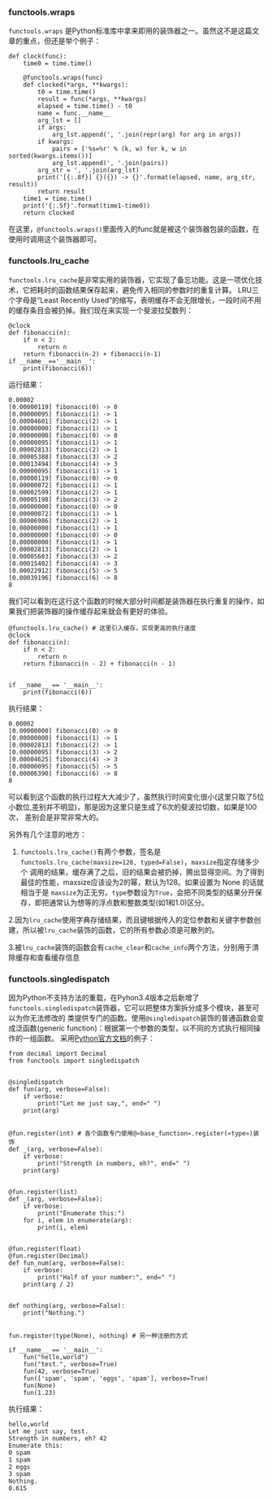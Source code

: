 ### functools.wraps 

```functools.wraps``` 是Python标准库中拿来即用的装饰器之一。虽然这不是这篇文章的重点，但还是举个例子：

```
def clock(func):
    time0 = time.time()

    @functools.wraps(func)
    def clocked(*args, **kwargs):
        t0 = time.time()
        result = func(*args, **kwargs)
        elapsed = time.time() - t0
        name = func.__name__
        arg_lst = []
        if args:
            arg_lst.append(', '.join(repr(arg) for arg in args))
        if kwargs:
            pairs = ['%s=%r' % (k, w) for k, w in sorted(kwargs.items())]
            arg_lst.append(', '.join(pairs))
        arg_str = ', '.join(arg_lst)
        print('[{:.8f}] {}({}) -> {}'.format(elapsed, name, arg_str, result))
        return result
    time1 = time.time()
    print('{:.5f}'.format(time1-time0))
    return clocked
```
在这里，```@functools.wraps()```里面传入的func就是被这个装饰器包装的函数，在使用时调用这个装饰器即可。

### functools.lru_cache

```functools.lru_cache```是非常实用的装饰器，它实现了备忘功能。这是一项优化技术，它把耗时的函数结果保存起来，避免传入相同的参数时的重复计算。
LRU三个字母是“Least Recently Used”的缩写，表明缓存不会无限增长，一段时间不用的缓存条目会被扔掉。我们现在来实现一个斐波拉契数列：

```
@clock
def fibonacci(n):
    if n < 2:
        return n
    return fibonacci(n-2) + fibonacci(n-1)
if __name__=='__main__':
    print(fibonacci(6))
```
运行结果：

```
0.00002
[0.00000119] fibonacci(0) -> 0
[0.00000095] fibonacci(1) -> 1
[0.00004601] fibonacci(2) -> 1
[0.00000000] fibonacci(1) -> 1
[0.00000000] fibonacci(0) -> 0
[0.00000095] fibonacci(1) -> 1
[0.00002813] fibonacci(2) -> 1
[0.00005388] fibonacci(3) -> 2
[0.00013494] fibonacci(4) -> 3
[0.00000095] fibonacci(1) -> 1
[0.00000119] fibonacci(0) -> 0
[0.00000072] fibonacci(1) -> 1
[0.00002599] fibonacci(2) -> 1
[0.00005198] fibonacci(3) -> 2
[0.00000000] fibonacci(0) -> 0
[0.00000072] fibonacci(1) -> 1
[0.00006986] fibonacci(2) -> 1
[0.00000000] fibonacci(1) -> 1
[0.00000000] fibonacci(0) -> 0
[0.00000000] fibonacci(1) -> 1
[0.00002813] fibonacci(2) -> 1
[0.00005603] fibonacci(3) -> 2
[0.00015402] fibonacci(4) -> 3
[0.00022912] fibonacci(5) -> 5
[0.00039196] fibonacci(6) -> 8
8
```

我们可以看到在这行这个函数的时候大部分时间都是装饰器在执行重复的操作，如果我们把装饰器的操作缓存起来就会有更好的体验。

```
@functools.lru_cache() # 这里引入缓存，实现更高的执行速度
@clock
def fibonacci(n):
    if n < 2:
        return n
    return fibonacci(n - 2) + fibonacci(n - 1)


if __name__ == '__main__':
    print(fibonacci(6))
```

执行结果：

```
0.00002
[0.00000000] fibonacci(0) -> 0
[0.00000000] fibonacci(1) -> 1
[0.00002813] fibonacci(2) -> 1
[0.00000095] fibonacci(3) -> 2
[0.00004625] fibonacci(4) -> 3
[0.00000095] fibonacci(5) -> 5
[0.00006390] fibonacci(6) -> 8
8
```

可以看到这个函数的执行过程大大减少了，虽然执行时间变化很小(这里只取了5位小数位,差别并不明显)，那是因为这里只是生成了6次的斐波拉切数，如果是100次，
差别会是非常非常大的。

另外有几个注意的地方：

1. ```functools.lru_cache()```有两个参数，签名是```functools.lru_cache(maxsize=128, typed=False)```，```maxsize```指定存储多少个
调用的结果，缓存满了之后，旧的结果会被扔掉，腾出显得空间。为了得到最佳的性能，maxsize应该设为2的幂，默认为128。如果设置为 None 的话就相当于是
```maxsize```为正无穷。```type```参数设为```True```，会把不同类型的结果分开保存，即把通常认为想等的浮点数和整数类型(如1和1.0)区分。

2.因为```lru_cache```使用字典存储结果，而且键根据传入的定位参数和关键字参数创建，所以被```lru_cache```装饰的函数，它的所有参数必须是可散列的。

3.被```lru_cache```装饰的函数会有```cache_clear```和```cache_info```两个方法，分别用于清除缓存和查看缓存信息

### functools.singledispatch

因为Python不支持方法的重载，在Pyhon3.4版本之后新增了```functools.singledispatch```装饰器，它可以把整体方案拆分成多个模块，甚至可以为你无法修改的
类提供专门的函数。使用```@singledispatch```装饰的普通函数会变成泛函数(generic function)：根据第一个参数的类型，以不同的方式执行相同操作的一组函数。
采用[Python官方文档](https://www.python.org/dev/peps/pep-0443/)的例子：

```
from decimal import Decimal
from functools import singledispatch


@singledispatch
def fun(arg, verbose=False):
    if verbose:
        print("Let me just say,", end=" ")
    print(arg)


@fun.register(int) # 各个函数专门使用@«base_function».register(«type»)装饰
def _(arg, verbose=False):
    if verbose:
        print("Strength in numbers, eh?", end=" ")
    print(arg)


@fun.register(list)
def _(arg, verbose=False):
    if verbose:
        print("Enumerate this:")
    for i, elem in enumerate(arg):
        print(i, elem)


@fun.register(float)
@fun.register(Decimal)
def fun_num(arg, verbose=False):
    if verbose:
        print("Half of your number:", end=" ")
    print(arg / 2)


def nothing(arg, verbose=False):
    print("Nothing.")


fun.register(type(None), nothing) # 另一种注册的方式

if __name__ == '__main__':
    fun("hello,world")
    fun("test.", verbose=True)
    fun(42, verbose=True)
    fun(['spam', 'spam', 'eggs', 'spam'], verbose=True)
    fun(None)
    fun(1.23)
```

执行结果：

```
hello,world
Let me just say, test.
Strength in numbers, eh? 42
Enumerate this:
0 spam
1 spam
2 eggs
3 spam
Nothing.
0.615
```


